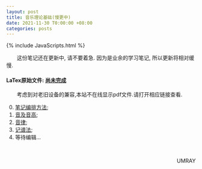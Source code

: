 ```yaml
---
layout: post
title: 音乐理论基础(慢更中)
date: 2021-11-30 T0:00:00 +08:00
categories: posts
---
```


{% include JavaScripts.html %}

&emsp;&emsp;这份笔记还在更新中, 请不要着急. 因为是业余的学习笔记, 所以更新将相对缓慢.  

#### LaTex原始文件: [尚未完成](https://music.163.com/#/playlist?id=7077611946 "听听歌按钮") ####  

&emsp;&emsp;考虑到对老旧设备的兼容,本站不在线显示pdf文件.请打开相应链接查看.  

0. [笔记编排方法](/include/MTB/0.笔记编排方法.pdf);  
1. [音及音高](/include/MTB/1.音及音高.pdf);  
2. [音律](/include/MTB/2.音律.pdf);  
3. [记谱法](/include/MTB/记谱法.pdf);  
4. 等待编辑...  

&emsp;&emsp;
<p align="right">UMRAY</p>
